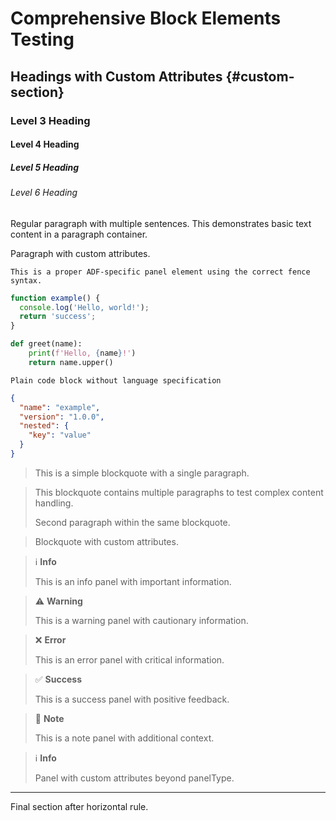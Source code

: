 # Comprehensive Block Elements Testing

## Headings with Custom Attributes {#custom-section}

### Level 3 Heading

#### Level 4 Heading

##### Level 5 Heading

###### Level 6 Heading

Regular paragraph with multiple sentences. This demonstrates basic text content in a paragraph container.

Paragraph with custom attributes.

~~~panel type=info
This is a proper ADF-specific panel element using the correct fence syntax.
~~~

```javascript
function example() {
  console.log('Hello, world!');
  return 'success';
}
```

```python
def greet(name):
    print(f'Hello, {name}!')
    return name.upper()
```

```
Plain code block without language specification
```

```json
{
  "name": "example",
  "version": "1.0.0",
  "nested": {
    "key": "value"
  }
}
```

> This is a simple blockquote with a single paragraph.

> This blockquote contains multiple paragraphs to test complex content handling.
>
> Second paragraph within the same blockquote.

> Blockquote with custom attributes.

> ℹ️ **Info**
>
> This is an info panel with important information.

> ⚠️ **Warning**
>
> This is a warning panel with cautionary information.

> ❌ **Error**
>
> This is an error panel with critical information.

> ✅ **Success**
>
> This is a success panel with positive feedback.

> 📝 **Note**
>
> This is a note panel with additional context.

> ℹ️ **Info**
>
> Panel with custom attributes beyond panelType.

---

Final section after horizontal rule.
